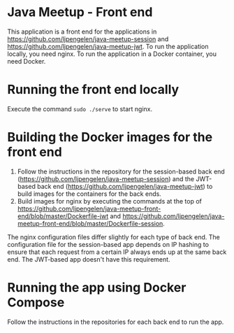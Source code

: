# Java Meetup - Front end
This application is a front end for the applications in https://github.com/ljpengelen/java-meetup-session and https://github.com/ljpengelen/java-meetup-jwt.
To run the application locally, you need nginx.
To run the application in a Docker container, you need Docker.

# Running the front end locally
Execute the command `sudo ./serve` to start nginx.

# Building the Docker images for the front end
1. Follow the instructions in the repository for the session-based back end (https://github.com/ljpengelen/java-meetup-session) and the JWT-based back end (https://github.com/ljpengelen/java-meetup-jwt) to build images for the containers for the back ends.
1. Build images for nginx by executing the commands at the top of https://github.com/ljpengelen/java-meetup-front-end/blob/master/Dockerfile-jwt and https://github.com/ljpengelen/java-meetup-front-end/blob/master/Dockerfile-session.

The nginx configuration files differ slightly for each type of back end.
The configuration file for the session-based app depends on IP hashing to ensure that each request from a certain IP always ends up at the same back end.
The JWT-based app doesn't have this requirement.

# Running the app using Docker Compose
Follow the instructions in the repositories for each back end to run the app.
